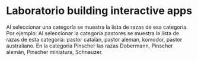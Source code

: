 # Laboratorio building interactive apps
Al seleccionar una categoría se muestra la lista de razas de esa categoría. Por ejemplo: Al seleccionar la categoría pastores se muestra la lista de razas de esta categoria: pastor catalán, pastor aleman, komodor, pastor australiano. En la categoria Pinscher las razas Dobermann, Pinscher alemán, Pinscher miniatura, Schnauzer.
